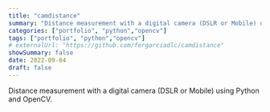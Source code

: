 ```yaml
---
title: "camdistance"
summary: "Distance measurement with a digital camera (DSLR or Mobile) using Python and OpenCV."
categories: ["portfolio", "python","opencv"]
tags: ["portfolio", "python","opencv"]
# externalUrl: "https://github.com/fergarciadlc/camdistance"
showSummary: false
date: 2022-09-04
draft: false
---
```


Distance measurement with a digital camera (DSLR or Mobile) using Python and OpenCV.